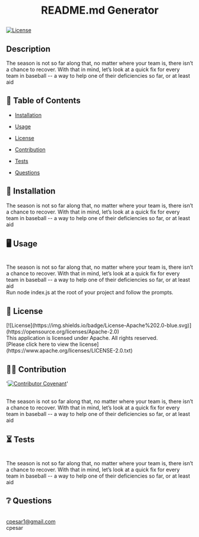 # <p align="center"> README.md Generator </p>
  
  [![License](https://img.shields.io/badge/License-Apache%202.0-blue.svg)](https://opensource.org/licenses/Apache-2.0) 
  <br />

  ## Description
  The season is not so far along that, no matter where your team is, there isn’t a chance to recover. With that in mind, let’s look at a quick fix for every team in baseball -- a way to help one of their deficiencies so far, or at least aid
  <br />
  
  
  

  ## :open_book: Table of Contents

  * [Installation](#installation)

  * [Usage](#usage)

  * [License](#license)

  * [Contribution](#contribution)

  * [Tests](#tests)

  * [Questions](#questions)

  

  ## :wrench: Installation
  
  <a name="installation">The season is not so far along that, no matter where your team is, there isn’t a chance to recover. With that in mind, let’s look at a quick fix for every team in baseball -- a way to help one of their deficiencies so far, or at least aid</a>
  <br />

  ## :desktop_computer: Usage
  <br />
  <a name="usage"> The season is not so far along that, no matter where your team is, there isn’t a chance to recover. With that in mind, let’s look at a quick fix for every team in baseball -- a way to help one of their deficiencies so far, or at least aid</a>
  <br />
  Run node index.js at the root of your project and follow the prompts.

  ## :scroll: License 
  <a name="license">
  [![License](https://img.shields.io/badge/License-Apache%202.0-blue.svg)](https://opensource.org/licenses/Apache-2.0) 
  <br />This application is licensed under Apache. All rights reserved.<br />[Please click here to view the license](https://www.apache.org/licenses/LICENSE-2.0.txt)<br />


  ## :weight_lifting_man: Contribution
  '[![Contributor Covenant](https://img.shields.io/badge/Contributor%20Covenant-2.0-4baaaa.svg)](code_of_conduct.md)'

  <br /><a name="contribution">The season is not so far along that, no matter where your team is, there isn’t a chance to recover. With that in mind, let’s look at a quick fix for every team in baseball -- a way to help one of their deficiencies so far, or at least aid</a><br />
  

  ## 	:hourglass_flowing_sand: Tests
  <br />
  <a name="tests">The season is not so far along that, no matter where your team is, there isn’t a chance to recover. With that in mind, let’s look at a quick fix for every team in baseball -- a way to help one of their deficiencies so far, or at least aid</a>
  <br />

  ## :grey_question: Questions
  <br /><a name = "email">cpesar1@gmail.com<br /></a><a name = "questions">cpesar</a>
  <br />


  



